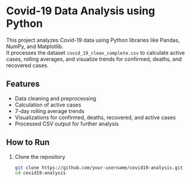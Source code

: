 # Covid-19 Data Analysis using Python

This project analyzes Covid-19 data using Python libraries like Pandas, NumPy, and Matplotlib.  
It processes the dataset `covid_19_clean_complete.csv` to calculate active cases, rolling averages, and visualize trends for confirmed, deaths, and recovered cases.  

## Features
- Data cleaning and preprocessing
- Calculation of active cases
- 7-day rolling average trends
- Visualizations for confirmed, deaths, recovered, and active cases
- Processed CSV output for further analysis

## How to Run
1. Clone the repository  
   ```bash
   git clone https://github.com/your-username/covid19-analysis.git
   cd covid19-analysis
